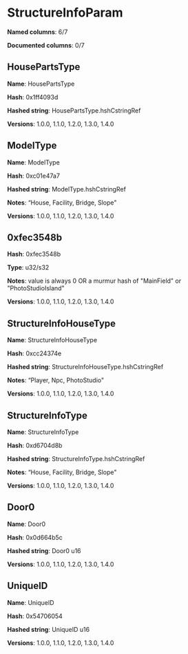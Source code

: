 # StructureInfoParam
**Named columns**: 6/7

**Documented columns**: 0/7

## HousePartsType

**Name**: HousePartsType

**Hash**: 0x1ff4093d

**Hashed string**: HousePartsType.hshCstringRef

**Versions**: 1.0.0, 1.1.0, 1.2.0, 1.3.0, 1.4.0

## ModelType

**Name**: ModelType

**Hash**: 0xc01e47a7

**Hashed string**: ModelType.hshCstringRef

**Notes**: “House, Facility, Bridge, Slope"

**Versions**: 1.0.0, 1.1.0, 1.2.0, 1.3.0, 1.4.0

## 0xfec3548b

**Hash**: 0xfec3548b

**Type**: u32/s32

**Notes**: value is always 0 OR a murmur hash of "MainField" or "PhotoStudioIsland"

**Versions**: 1.0.0, 1.1.0, 1.2.0, 1.3.0, 1.4.0

## StructureInfoHouseType

**Name**: StructureInfoHouseType

**Hash**: 0xcc24374e

**Hashed string**: StructureInfoHouseType.hshCstringRef

**Notes**: “Player, Npc, PhotoStudio"

**Versions**: 1.0.0, 1.1.0, 1.2.0, 1.3.0, 1.4.0

## StructureInfoType

**Name**: StructureInfoType

**Hash**: 0xd6704d8b

**Hashed string**: StructureInfoType.hshCstringRef

**Notes**: “House, Facility, Bridge, Slope"

**Versions**: 1.0.0, 1.1.0, 1.2.0, 1.3.0, 1.4.0

## Door0

**Name**: Door0

**Hash**: 0x0d664b5c

**Hashed string**: Door0 u16

**Versions**: 1.0.0, 1.1.0, 1.2.0, 1.3.0, 1.4.0

## UniqueID

**Name**: UniqueID

**Hash**: 0x54706054

**Hashed string**: UniqueID u16

**Versions**: 1.0.0, 1.1.0, 1.2.0, 1.3.0, 1.4.0

